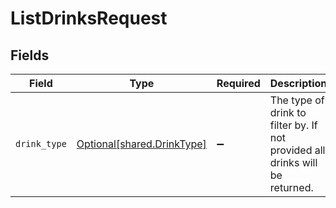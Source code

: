 # ListDrinksRequest


## Fields

| Field                                                                        | Type                                                                         | Required                                                                     | Description                                                                  |
| ---------------------------------------------------------------------------- | ---------------------------------------------------------------------------- | ---------------------------------------------------------------------------- | ---------------------------------------------------------------------------- |
| `drink_type`                                                                 | [Optional[shared.DrinkType]](undefined/models/shared/drinktype.md)           | :heavy_minus_sign:                                                           | The type of drink to filter by. If not provided all drinks will be returned. |